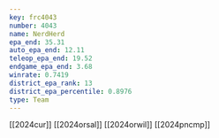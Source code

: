 ```yaml
---
key: frc4043
number: 4043
name: NerdHerd
epa_end: 35.31
auto_epa_end: 12.11
teleop_epa_end: 19.52
endgame_epa_end: 3.68
winrate: 0.7419
district_epa_rank: 13
district_epa_percentile: 0.8976
type: Team
---
```

[[2024cur]]
[[2024orsal]]
[[2024orwil]]
[[2024pncmp]]
